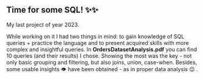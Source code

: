 ## Time for some SQL! :sparkles::sparkles:

My last project of year 2023. 

While working on it I had two things in mind: to gain knowledge of SQL queries + practice the language and to present acquired skills with more complex and insightful queries. 
In **OrdersDatasetAnalysis.pdf** you can find 10 queries (and their results) I chose. Showing the most was the key - not only basic grouping and filtering, but also joins, union, case-when. Besides, some usable insights :eye: have been obtained - as in proper data analysis :wink: .
